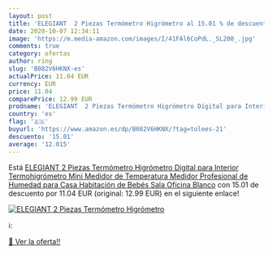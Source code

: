 ```yaml
---
layout: post
title: 'ELEGIANT  2 Piezas Termómetro Higrómetro al 15.01 % de descuento'
date: 2020-10-07 12:34:11
image: 'https://m.media-amazon.com/images/I/41FAl6CoPdL._SL200_.jpg'
comments: true
category: ofertas
author: ring
slug: 'B082V6HKNX-es'
actualPrice: 11.04 EUR
currency: EUR
price: 11.04
comparePrice: 12.99 EUR
prodname: 'ELEGIANT  2 Piezas Termómetro Higrómetro Digital para Interior  Termohigrómetro Mini Medidor de Temperatura Medidor Profesional de Humedad para Casa  Habitación de Bebés  Sala  Oficina  Blanco'
country: 'es'
flag: '🇪🇸'
buyurl: 'https://www.amazon.es/dp/B082V6HKNX/?tag=tolees-21'
descuento: '15.01'
average: '12.015'
---
```


Está [ELEGIANT  2 Piezas Termómetro Higrómetro Digital para Interior  Termohigrómetro Mini Medidor de Temperatura Medidor Profesional de Humedad para Casa  Habitación de Bebés  Sala  Oficina  Blanco](https://www.amazon.es/dp/B082V6HKNX/?tag=tolees-21) con 15.01 de descuento por 11.04 EUR (original: 12.99 EUR) en el siguiente enlace!

[![ELEGIANT  2 Piezas Termómetro Higrómetro](https://m.media-amazon.com/images/I/41FAl6CoPdL._SL200_.jpg)](https://www.amazon.es/dp/B082V6HKNX/?tag=tolees-21)

ℹ️:


[🛒 Ver la oferta!!](https://www.amazon.es/dp/B082V6HKNX/?tag=tolees-21)
